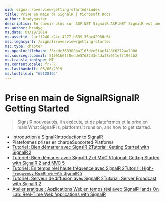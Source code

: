```yaml
---
uid: signalr/overview/getting-started/index
title: Prise en main de SignalR | Microsoft Docs
author: bradygaster
description: En savoir plus sur ASP.NET SignalR ASP.NET SignalR est une nouvelle bibliothèque pour les développeurs ASP.NET qui facilite le développement des fonctionnalités web en temps réel. SignalR permet bi...
ms.author: bradyg
ms.date: 09/19/2014
ms.assetid: 2acff246-c74c-4277-b539-35bc42988c6f
msc.legacyurl: /signalr/overview/getting-started
msc.type: chapter
ms.openlocfilehash: 33dedc368388ba2163dee5faef498f6272aa790d
ms.sourcegitcommit: 51b01b6ff8edde57d8243e4da28c9f1e7f1962b2
ms.translationtype: MT
ms.contentlocale: fr-FR
ms.lasthandoff: 05/06/2019
ms.locfileid: "65128161"
---
```

# <a name="signalr-getting-started"></a><span data-ttu-id="6f89f-104">Prise en main de SignalR</span><span class="sxs-lookup"><span data-stu-id="6f89f-104">SignalR Getting Started</span></span>

> <span data-ttu-id="6f89f-105">SignalR nouveautés, il s’exécute, et de plateformes et la prise en main.</span><span class="sxs-lookup"><span data-stu-id="6f89f-105">What SignalR is, platforms it runs on, and how to get started.</span></span>

- [<span data-ttu-id="6f89f-106">Introduction à SignalR</span><span class="sxs-lookup"><span data-stu-id="6f89f-106">Introduction to SignalR</span></span>](introduction-to-signalr.md)
- [<span data-ttu-id="6f89f-107">Plateformes prises en charge</span><span class="sxs-lookup"><span data-stu-id="6f89f-107">Supported Platforms</span></span>](supported-platforms.md)
- [<span data-ttu-id="6f89f-108">Tutoriel : Bien démarrer avec SignalR 2</span><span class="sxs-lookup"><span data-stu-id="6f89f-108">Tutorial: Getting Started with SignalR 2</span></span>](tutorial-getting-started-with-signalr.md)
- [<span data-ttu-id="6f89f-109">Tutoriel : Bien démarrer avec SignalR 2 et MVC 5</span><span class="sxs-lookup"><span data-stu-id="6f89f-109">Tutorial: Getting Started with SignalR 2 and MVC 5</span></span>](tutorial-getting-started-with-signalr-and-mvc.md)
- [<span data-ttu-id="6f89f-110">Tutoriel : En temps réel haute fréquence avec SignalR 2</span><span class="sxs-lookup"><span data-stu-id="6f89f-110">Tutorial: High-Frequency Realtime with SignalR 2</span></span>](tutorial-high-frequency-realtime-with-signalr.md)
- [<span data-ttu-id="6f89f-111">Tutoriel : Serveur de diffusion avec SignalR 2</span><span class="sxs-lookup"><span data-stu-id="6f89f-111">Tutorial: Server Broadcast with SignalR 2</span></span>](tutorial-server-broadcast-with-signalr.md)
- [<span data-ttu-id="6f89f-112">Atelier pratique : Applications Web en temps réel avec SignalR</span><span class="sxs-lookup"><span data-stu-id="6f89f-112">Hands On Lab: Real-Time Web Applications with SignalR</span></span>](real-time-web-applications-with-signalr.md)
